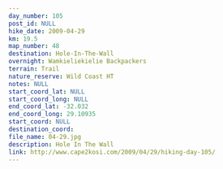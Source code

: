 ```yaml
---
day_number: 105
post_id: NULL
hike_date: 2009-04-29
km: 19.5
map_number: 48
destination: Hole-In-The-Wall
overnight: Wamkieliekielie Backpackers
terrain: Trail
nature_reserve: Wild Coast HT
notes: NULL
start_coord_lat: NULL
start_coord_long: NULL
end_coord_lat: -32.032
end_coord_long: 29.10935
start_coord: NULL
destination_coord: 
file_name: 04-29.jpg
description: Hole In The Wall
link: http://www.cape2kosi.com/2009/04/29/hiking-day-105/
---
```

